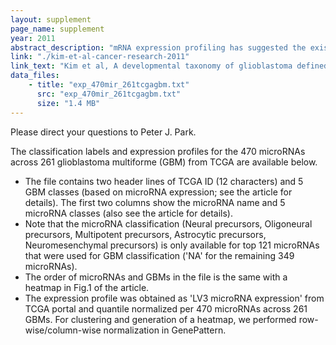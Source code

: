 ```yaml
---
layout: supplement
page_name: supplement
year: 2011
abstract_description: "mRNA expression profiling has suggested the existence of multiple glioblastoma subclasses, but their number and characteristics vary among studies and the etiology underlying their development is unclear. In this study, we analyzed 261 microRNA expression profiles from The Cancer Genome Atlas (TCGA), identifying five clinically and genetically distinct subclasses of glioblastoma that each related to a different neural precursor cell type. These microRNA-based glioblastoma subclasses displayed microRNA and mRNA expression signatures resembling those of radial glia, oligoneuronal precursors, neuronal precursors, neuroepithelial/neural crest precursors, or astrocyte precursors. Each subclass was determined to be genetically distinct, based on the significant differences they displayed in terms of patient race, age, treatment response, and survival. We also identified several microRNAs as potent regulators of subclass-specific gene expression networks in glioblastoma. Foremost among these is miR-9, which suppresses mesenchymal differentiation in glioblastoma by downregulating expression of JAK kinases and inhibiting activation of STAT3. Our findings suggest that microRNAs are important determinants of glioblastoma subclasses through their ability to regulate developmental growth and differentiation programs in several transformed neural precursor cell types. Taken together, our results define developmental microRNA expression signatures that both characterize and contribute to the phenotypic diversity of glioblastoma subclasses, thereby providing an expanded framework for understanding the pathogenesis of glioblastoma in a human neurodevelopmental context."
link: "./kim-et-al-cancer-research-2011"
link_text: "Kim et al, A developmental taxonomy of glioblastoma defined and maintained by microRNAs, Cancer Research, 2011"
data_files:
    - title: "exp_470mir_261tcgagbm.txt"
      src: "exp_470mir_261tcgagbm.txt"
      size: "1.4 MB"
---
```


Please direct your questions to Peter J. Park.

The classification labels and expression profiles for the 470 microRNAs across 261 glioblastoma multiforme (GBM) from TCGA are available below.

- The file contains two header lines of TCGA ID (12 characters) and 5 GBM classes (based on microRNA expression; see the article for details). The first two columns show the microRNA name and 5 microRNA classes (also see the article for details).
- Note that the microRNA classification (Neural precursors, Oligoneural precursors, Multipotent precursors, Astrocytic precursors, Neuromesenchymal precursors) is only available for top 121 microRNAs that were used for GBM classification ('NA' for the remaining 349 microRNAs).
- The order of microRNAs and GBMs in the file is the same with a heatmap in Fig.1 of the article.
- The expression profile was obtained as 'LV3 microRNA expression' from TCGA portal and quantile normalized per 470 microRNAs across 261 GBMs. For clustering and generation of a heatmap, we performed row-wise/column-wise normalization in GenePattern.


